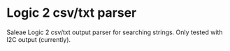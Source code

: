 # Logic 2 csv/txt parser
Saleae Logic 2 csv/txt output parser for searching strings. Only tested with I2C output (currently). 
